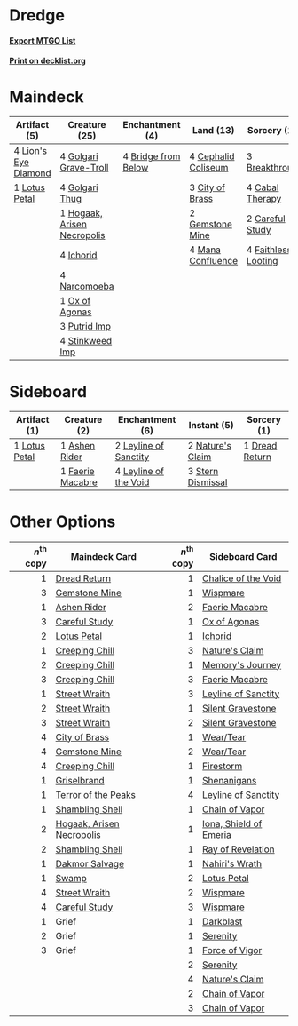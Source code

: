 # Dredge

#### [Export MTGO List](../collection/Dredge/Dredge.txt)
#### [Print on decklist.org](http://decklist.org/?deckmain=3%09Breakthrough%0A4%09Bridge%20from%20Below%0A4%09Cabal%20Therapy%0A2%09Careful%20Study%0A4%09Cephalid%20Coliseum%0A3%09City%20of%20Brass%0A4%09Faithless%20Looting%0A2%09Gemstone%20Mine%0A4%09Golgari%20Grave-Troll%0A4%09Golgari%20Thug%0A1%09Hogaak,%20Arisen%20Necropolis%0A4%09Ichorid%0A4%09Lion's%20Eye%20Diamond%0A1%09Lotus%20Petal%0A4%09Mana%20Confluence%0A4%09Narcomoeba%0A1%09Ox%20of%20Agonas%0A3%09Putrid%20Imp%0A4%09Stinkweed%20Imp&deckside=1%09Ashen%20Rider%0A1%09Dread%20Return%0A1%09Faerie%20Macabre%0A2%09Leyline%20of%20Sanctity%0A4%09Leyline%20of%20the%20Void%0A1%09Lotus%20Petal%0A2%09Nature's%20Claim%0A3%09Stern%20Dismissal)
# Maindeck

|                                        Artifact (5)                                         |                                            Creature (25)                                             |                                       Enchantment (4)                                        |                                          Land (13)                                          |                                         Sorcery (13)                                         |
|---------------------------------------------------------------------------------------------|------------------------------------------------------------------------------------------------------|----------------------------------------------------------------------------------------------|---------------------------------------------------------------------------------------------|----------------------------------------------------------------------------------------------|
|4 [Lion's Eye Diamond](http://gatherer.wizards.com/Pages/Card/Details.aspx?multiverseid=3255)|4 [Golgari Grave-Troll](http://gatherer.wizards.com/Pages/Card/Details.aspx?multiverseid=338406)      |4 [Bridge from Below](http://gatherer.wizards.com/Pages/Card/Details.aspx?multiverseid=136054)|4 [Cephalid Coliseum](http://gatherer.wizards.com/Pages/Card/Details.aspx?multiverseid=29903)|3 [Breakthrough](http://gatherer.wizards.com/Pages/Card/Details.aspx?multiverseid=382225)     |
|1 [Lotus Petal](http://gatherer.wizards.com/Pages/Card/Details.aspx?multiverseid=420602)     |4 [Golgari Thug](http://gatherer.wizards.com/Pages/Card/Details.aspx?multiverseid=292953)             |                                                                                              |3 [City of Brass](http://gatherer.wizards.com/Pages/Card/Details.aspx?multiverseid=4178)     |4 [Cabal Therapy](http://gatherer.wizards.com/Pages/Card/Details.aspx?multiverseid=413625)    |
|                                                                                             |1 [Hogaak, Arisen Necropolis](http://gatherer.wizards.com/Pages/Card/Details.aspx?multiverseid=464151)|                                                                                              |2 [Gemstone Mine](http://gatherer.wizards.com/Pages/Card/Details.aspx?multiverseid=109761)   |2 [Careful Study](http://gatherer.wizards.com/Pages/Card/Details.aspx?multiverseid=29727)     |
|                                                                                             |4 [Ichorid](http://gatherer.wizards.com/Pages/Card/Details.aspx?multiverseid=413635)                  |                                                                                              |4 [Mana Confluence](http://gatherer.wizards.com/Pages/Card/Details.aspx?multiverseid=409573) |4 [Faithless Looting](http://gatherer.wizards.com/Pages/Card/Details.aspx?multiverseid=389512)|
|                                                                                             |4 [Narcomoeba](http://gatherer.wizards.com/Pages/Card/Details.aspx?multiverseid=136140)               |                                                                                              |                                                                                             |                                                                                              |
|                                                                                             |1 [Ox of Agonas](http://gatherer.wizards.com/Pages/Card/Details.aspx?multiverseid=476398)             |                                                                                              |                                                                                             |                                                                                              |
|                                                                                             |3 [Putrid Imp](http://gatherer.wizards.com/Pages/Card/Details.aspx?multiverseid=270459)               |                                                                                              |                                                                                             |                                                                                              |
|                                                                                             |4 [Stinkweed Imp](http://gatherer.wizards.com/Pages/Card/Details.aspx?multiverseid=193870)            |                                                                                              |                                                                                             |                                                                                              |


# Sideboard

|                                      Artifact (1)                                      |                                       Creature (2)                                        |                                        Enchantment (6)                                         |                                        Instant (5)                                         |                                       Sorcery (1)                                       |
|----------------------------------------------------------------------------------------|-------------------------------------------------------------------------------------------|------------------------------------------------------------------------------------------------|--------------------------------------------------------------------------------------------|-----------------------------------------------------------------------------------------|
|1 [Lotus Petal](http://gatherer.wizards.com/Pages/Card/Details.aspx?multiverseid=420602)|1 [Ashen Rider](http://gatherer.wizards.com/Pages/Card/Details.aspx?multiverseid=373689)   |2 [Leyline of Sanctity](http://gatherer.wizards.com/Pages/Card/Details.aspx?multiverseid=204993)|2 [Nature's Claim](http://gatherer.wizards.com/Pages/Card/Details.aspx?multiverseid=382316) |1 [Dread Return](http://gatherer.wizards.com/Pages/Card/Details.aspx?multiverseid=389491)|
|                                                                                        |1 [Faerie Macabre](http://gatherer.wizards.com/Pages/Card/Details.aspx?multiverseid=201822)|4 [Leyline of the Void](http://gatherer.wizards.com/Pages/Card/Details.aspx?multiverseid=107682)|3 [Stern Dismissal](http://gatherer.wizards.com/Pages/Card/Details.aspx?multiverseid=476319)|                                                                                         |


# Other Options

|*n*<sup>th</sup> copy|                                           Maindeck Card                                            |*n*<sup>th</sup> copy|                                         Sideboard Card                                          |
|--------------------:|----------------------------------------------------------------------------------------------------|--------------------:|-------------------------------------------------------------------------------------------------|
|                    1|[Dread Return](http://gatherer.wizards.com/Pages/Card/Details.aspx?multiverseid=389491)             |                    1|[Chalice of the Void](http://gatherer.wizards.com/Pages/Card/Details.aspx?multiverseid=442211)   |
|                    3|[Gemstone Mine](http://gatherer.wizards.com/Pages/Card/Details.aspx?multiverseid=109761)            |                    1|[Wispmare](http://gatherer.wizards.com/Pages/Card/Details.aspx?multiverseid=145974)              |
|                    1|[Ashen Rider](http://gatherer.wizards.com/Pages/Card/Details.aspx?multiverseid=373689)              |                    2|[Faerie Macabre](http://gatherer.wizards.com/Pages/Card/Details.aspx?multiverseid=201822)        |
|                    3|[Careful Study](http://gatherer.wizards.com/Pages/Card/Details.aspx?multiverseid=29727)             |                    1|[Ox of Agonas](http://gatherer.wizards.com/Pages/Card/Details.aspx?multiverseid=476398)          |
|                    2|[Lotus Petal](http://gatherer.wizards.com/Pages/Card/Details.aspx?multiverseid=420602)              |                    1|[Ichorid](http://gatherer.wizards.com/Pages/Card/Details.aspx?multiverseid=413635)               |
|                    1|[Creeping Chill](http://gatherer.wizards.com/Pages/Card/Details.aspx?multiverseid=452816)           |                    3|[Nature's Claim](http://gatherer.wizards.com/Pages/Card/Details.aspx?multiverseid=382316)        |
|                    2|[Creeping Chill](http://gatherer.wizards.com/Pages/Card/Details.aspx?multiverseid=452816)           |                    1|[Memory's Journey](http://gatherer.wizards.com/Pages/Card/Details.aspx?multiverseid=254134)      |
|                    3|[Creeping Chill](http://gatherer.wizards.com/Pages/Card/Details.aspx?multiverseid=452816)           |                    3|[Faerie Macabre](http://gatherer.wizards.com/Pages/Card/Details.aspx?multiverseid=201822)        |
|                    1|[Street Wraith](http://gatherer.wizards.com/Pages/Card/Details.aspx?multiverseid=442097)            |                    3|[Leyline of Sanctity](http://gatherer.wizards.com/Pages/Card/Details.aspx?multiverseid=204993)   |
|                    2|[Street Wraith](http://gatherer.wizards.com/Pages/Card/Details.aspx?multiverseid=442097)            |                    1|[Silent Gravestone](http://gatherer.wizards.com/Pages/Card/Details.aspx?multiverseid=439846)     |
|                    3|[Street Wraith](http://gatherer.wizards.com/Pages/Card/Details.aspx?multiverseid=442097)            |                    2|[Silent Gravestone](http://gatherer.wizards.com/Pages/Card/Details.aspx?multiverseid=439846)     |
|                    4|[City of Brass](http://gatherer.wizards.com/Pages/Card/Details.aspx?multiverseid=4178)              |                    1|[Wear/Tear](http://gatherer.wizards.com/Pages/Card/Details.aspx?multiverseid=368950)             |
|                    4|[Gemstone Mine](http://gatherer.wizards.com/Pages/Card/Details.aspx?multiverseid=109761)            |                    2|[Wear/Tear](http://gatherer.wizards.com/Pages/Card/Details.aspx?multiverseid=368950)             |
|                    4|[Creeping Chill](http://gatherer.wizards.com/Pages/Card/Details.aspx?multiverseid=452816)           |                    1|[Firestorm](http://gatherer.wizards.com/Pages/Card/Details.aspx?multiverseid=4547)               |
|                    1|[Griselbrand](http://gatherer.wizards.com/Pages/Card/Details.aspx?multiverseid=239995)              |                    1|[Shenanigans](http://gatherer.wizards.com/Pages/Card/Details.aspx?multiverseid=464095)           |
|                    1|[Terror of the Peaks](http://gatherer.wizards.com/Pages/Card/Details.aspx?multiverseid=485487)      |                    4|[Leyline of Sanctity](http://gatherer.wizards.com/Pages/Card/Details.aspx?multiverseid=204993)   |
|                    1|[Shambling Shell](http://gatherer.wizards.com/Pages/Card/Details.aspx?multiverseid=292957)          |                    1|[Chain of Vapor](http://gatherer.wizards.com/Pages/Card/Details.aspx?multiverseid=420701)        |
|                    2|[Hogaak, Arisen Necropolis](http://gatherer.wizards.com/Pages/Card/Details.aspx?multiverseid=464151)|                    1|[Iona, Shield of Emeria](http://gatherer.wizards.com/Pages/Card/Details.aspx?multiverseid=397800)|
|                    2|[Shambling Shell](http://gatherer.wizards.com/Pages/Card/Details.aspx?multiverseid=292957)          |                    1|[Ray of Revelation](http://gatherer.wizards.com/Pages/Card/Details.aspx?multiverseid=245288)     |
|                    1|[Dakmor Salvage](http://gatherer.wizards.com/Pages/Card/Details.aspx?multiverseid=292984)           |                    1|[Nahiri's Wrath](http://gatherer.wizards.com/Pages/Card/Details.aspx?multiverseid=414436)        |
|                    1|[Swamp](http://gatherer.wizards.com/Pages/Card/Details.aspx?multiverseid=439858)                    |                    2|[Lotus Petal](http://gatherer.wizards.com/Pages/Card/Details.aspx?multiverseid=420602)           |
|                    4|[Street Wraith](http://gatherer.wizards.com/Pages/Card/Details.aspx?multiverseid=442097)            |                    2|[Wispmare](http://gatherer.wizards.com/Pages/Card/Details.aspx?multiverseid=145974)              |
|                    4|[Careful Study](http://gatherer.wizards.com/Pages/Card/Details.aspx?multiverseid=29727)             |                    3|[Wispmare](http://gatherer.wizards.com/Pages/Card/Details.aspx?multiverseid=145974)              |
|                    1|Grief                                                                                               |                    1|[Darkblast](http://gatherer.wizards.com/Pages/Card/Details.aspx?multiverseid=456055)             |
|                    2|Grief                                                                                               |                    1|[Serenity](http://gatherer.wizards.com/Pages/Card/Details.aspx?multiverseid=15360)               |
|                    3|Grief                                                                                               |                    1|[Force of Vigor](http://gatherer.wizards.com/Pages/Card/Details.aspx?multiverseid=464113)        |
|                     |                                                                                                    |                    2|[Serenity](http://gatherer.wizards.com/Pages/Card/Details.aspx?multiverseid=15360)               |
|                     |                                                                                                    |                    4|[Nature's Claim](http://gatherer.wizards.com/Pages/Card/Details.aspx?multiverseid=382316)        |
|                     |                                                                                                    |                    2|[Chain of Vapor](http://gatherer.wizards.com/Pages/Card/Details.aspx?multiverseid=420701)        |
|                     |                                                                                                    |                    3|[Chain of Vapor](http://gatherer.wizards.com/Pages/Card/Details.aspx?multiverseid=420701)        |


